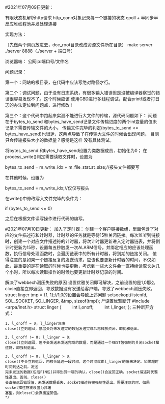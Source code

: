 #2021年07月09日更新：


有限状态机解析http请求
http_conn对象记录每一个链接的状态
epoll + 半同步半反应堆线程池并发处理连接

实现方法：

（先做两个网页放进去，doc_root目录改成资源文件所在目录）
make server
./server 8888（./server + 端口号）

浏览器端：
公网ip:端口号/文件名

问题记录：

第一个：网站的根目录，在代码中应该写绝对路径才行。

第二个：调试问题，由于没有日志系统，有很多输入错误但是没被编译器察觉的错误很容易发现不了。这个时候应该
使用GBD进行多线程调试，配合printf或者打日志的办法定位到问题点，进行修改！

第三个：这个代码中跑起来实测不能进行大文件的传输，源代码问题如下：
问题在于bytes_to_send 和bytes_have_send记录文件传输进度的两个int变量的值未记录下需要传输文件的大小，
传输文件完毕的判定(bytes_to_send <= bytes_have_send)也很迷，这两点导致了在传输大文件的时候会出现问题，
目测只会传输报头大小的数据量？感觉是这样 没有具体测试。

将bytes_to_send 和bytes_have_send设置为类数据成员，初始化为0；
在process_write()判定需要读取文件时，设置为

bytes_to_send = m_write_idx + m_file_stat.st_size;//报头文件都要写

在其他时候，设置为

bytes_to_send = m_write_idx;//仅仅写报头

在write()中修改写入文件完毕的条件为：

if (bytes_to_send <= 0)

之后在根据文件读写操作进行代码的编写。


#2021年07月10日更新：
加入了定时器：
  创建一个客户链接数组，里面包含了对应的文件描述符和计时器，计时器的任务就是等待15秒关闭链接。每次监听到链接时，创建一个对应文件描述符的计时器，将次计时器更新进入定时器链表，并将倒计时更新为15秒，设置每五秒触发一次ALARM信号。并绑定相应的应该处理函数，执行信号处理函数时，会遍历链表中的所有计时器，将到期的链接关闭。
  值得注意的是如果一个链接反复的发送请求，应该也要更新计时器的时间，不仅如此，最重要的是在读取的时候也要更新，考虑到一些大文件会一直持续读取长达几个小时，所以每次读取操作的时候也要更新计时器记录的时间。
  
解决了webbech测压失败的原因
   设置优雅关闭即可解决，之前设置的是1,0那么close直接立即返回，导致数据没有发送给客户端，导致了webbech测压失败。
   struct linger tmp = {1, 1};//1,0的设置会导致上述问题
   setsockopt(listenfd, SOL_SOCKET, SO_LINGER, &tmp, sizeof(tmp));
   /*设置优雅断开
    #include <arpa/inet.h>
    struct linger {
　　    int l_onoff;
　　    int l_linger;
    };
    三种断开方式：

    1. l_onoff = 0; l_linger忽略
    close()立刻返回，底层会将未发送完的数据发送完成后再释放资源，即优雅退出。

    2. l_onoff != 0; l_linger = 0;
    close()立刻返回，但不会发送未发送完成的数据，而是通过一个REST包强制的关闭socket描述符，即强制退出。

    3. l_onoff != 0; l_linger > 0;
    close()不会立刻返回，内核会延迟一段时间，这个时间就由l_linger的值来决定。如果超时时间到达之前，发送
    完未发送的数据(包括FIN包)并得到另一端的确认，close()会返回正确，socket描述符优雅性退出。否则，close()
    会直接返回错误值，未发送数据丢失，socket描述符被强制性退出。需要注意的时，如果socket描述符被设置为非堵
    塞型，则close()会直接返回值。
    */
   


